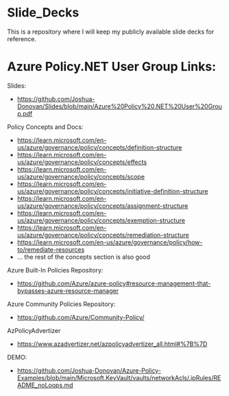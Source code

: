 # Slide_Decks
This is a repository where I will keep my publicly available slide decks for reference. 

# Azure Policy.NET User Group Links:
Slides:
- https://github.com/Joshua-Donovan/Slides/blob/main/Azure%20Policy%20.NET%20User%20Group.pdf

Policy Concepts and Docs:
- https://learn.microsoft.com/en-us/azure/governance/policy/concepts/definition-structure
- https://learn.microsoft.com/en-us/azure/governance/policy/concepts/effects
- https://learn.microsoft.com/en-us/azure/governance/policy/concepts/scope
- https://learn.microsoft.com/en-us/azure/governance/policy/concepts/initiative-definition-structure
- https://learn.microsoft.com/en-us/azure/governance/policy/concepts/assignment-structure
- https://learn.microsoft.com/en-us/azure/governance/policy/concepts/exemption-structure
- https://learn.microsoft.com/en-us/azure/governance/policy/concepts/remediation-structure 
- https://learn.microsoft.com/en-us/azure/governance/policy/how-to/remediate-resources
- … the rest of the concepts section is also good

Azure Built-In Policies Repository:
- https://github.com/Azure/azure-policy#resource-management-that-bypasses-azure-resource-manager

Azure Community Policies Repository:
- https://github.com/Azure/Community-Policy/

AzPolicyAdvertizer
- https://www.azadvertizer.net/azpolicyadvertizer_all.html#%7B%7D

DEMO:
- https://github.com/Joshua-Donovan/Azure-Policy-Examples/blob/main/Microsoft.KeyVault/vaults/networkAcls/.ipRules/README_noLoops.md
